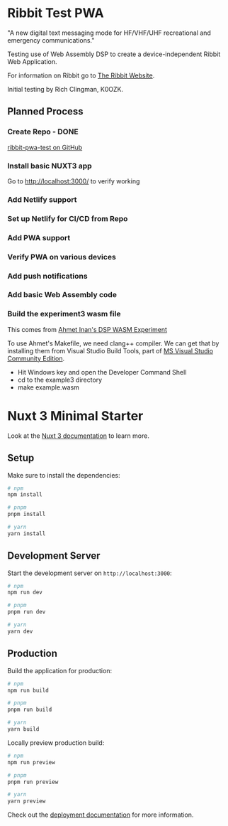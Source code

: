 # Ribbit Test PWA

"A new digital text messaging mode for HF/VHF/UHF recreational and emergency communications."

Testing use of Web Assembly DSP to create a device-independent Ribbit Web Application.

For information on Ribbit go to
[The Ribbit Website](https://www.ribbitradio.org/).

Initial testing by
Rich Clingman, K0OZK.

## Planned Process

### Create Repo - DONE

[ribbit-pwa-test on GitHub](https://github.org/richclingman/ribbit-pwa-test/)

### Install basic NUXT3 app

Go to [http://localhost:3000/](http://localhost:3000/) to verify working

### Add Netlify support


### Set up Netlify for CI/CD from Repo


### Add PWA support


### Verify PWA on various devices


### Add push notifications


### Add basic Web Assembly code

### Build the experiment3 wasm file

This comes from 
[Ahmet Inan's DSP WASM Experiment](https://www.aicodix.de/example3/)

To use Ahmet's Makefile, we need clang++ compiler. We can get that by installing them from 
Visual Studio Build Tools, part of
[MS Visual Studio Community Edition](https://visualstudio.microsoft.com/downloads/).

* Hit Windows key and open the Developer Command Shell
* cd to the example3 directory
* make example.wasm



# Nuxt 3 Minimal Starter

Look at the [Nuxt 3 documentation](https://nuxt.com/docs/getting-started/introduction) to learn more.

## Setup

Make sure to install the dependencies:

```bash
# npm
npm install

# pnpm
pnpm install

# yarn
yarn install
```

## Development Server

Start the development server on `http://localhost:3000`:

```bash
# npm
npm run dev

# pnpm
pnpm run dev

# yarn
yarn dev
```

## Production

Build the application for production:

```bash
# npm
npm run build

# pnpm
pnpm run build

# yarn
yarn build
```

Locally preview production build:

```bash
# npm
npm run preview

# pnpm
pnpm run preview

# yarn
yarn preview
```

Check out the [deployment documentation](https://nuxt.com/docs/getting-started/deployment) for more information.
